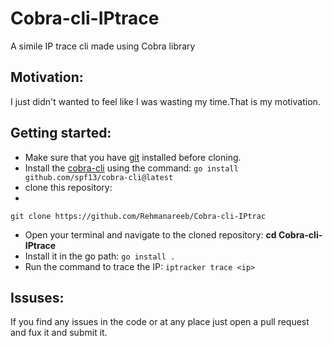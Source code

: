 # Cobra-cli-IPtrace
A simile IP trace cli made using Cobra library 

## Motivation:
I just didn't wanted to feel like I was wasting my time.That is my motivation.

## Getting started:
* Make sure that you have [git](https://git-scm.com/) installed before cloning.
* Install the [cobra-cli](https://github.com/spf13/cobra) using the command:
```go install github.com/spf13/cobra-cli@latest```
* clone this repository:
* 
```git clone https://github.com/Rehmanareeb/Cobra-cli-IPtrac```
* Open your terminal and navigate to the cloned repository:
**cd Cobra-cli-IPtrace**
* Install it in the go path:
```go install .```
* Run the command to trace the IP:
```iptracker trace <ip>```

## Issuses:
If you find any issues in the code or at any place just open a pull request and fux it and submit it.
